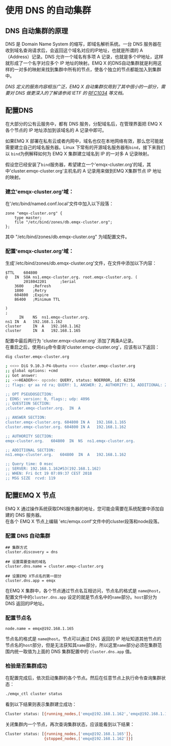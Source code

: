 # 使用 DNS 的自动集群
## DNS 自动集群的原理
DNS 是 Domain Name System 的缩写，即域名解析系统。一台 DNS 服务器在收到域名查询请求后，会返回这个域名对应的IP地址，也就是所谓的 A（Address）记录。DNS 允许一个域名有多项 A 记录，也就是多个IP地址，这样就形成了一个名字对应多个 IP 地址的映射。EMQ X 的DNS自动集群就是利用这样的一对多的映射来找到集群中所有的节点，使各个独立的节点都能加入到集群中。

_DNS 定义的服务内容相当广泛，EMQ X 自动集群仅用到了其中很小的一部分，需要对 DNS 做更深入的了解请参阅 IETF 的 [RFC1034](https://tools.ietf.org/html/rfc1034) 等文档。_

## 配置DNS
在大部分的公有云服务中，都有 DNS 服务，分配域名后，在管理界面把 EMQ X 各个节点的 IP 地址添加到该域名的 A 记录中即可。

如果EMQ X 部署在私有云或者内网中，域名也仅在本地网络有效，那么您可能就需要建立自己的域名服务器。Linux 下常有的开源域名服务器有`bind`，接下来我们以 `bind`为例解释如何为 EMQ X 集群建立域名到 IP 的一对多 A 记录映射。

假设您已经安装了`bind`服务器，希望建立一个'emqx-cluster.org'的域，其中'cluster.emqx-cluster.org'主机名的 A 记录用来做到EMQ X集群节点 IP 地址的映射。

### 建立'emqx-cluster.org'域：  
在'/etc/bind/named.conf.local'文件中加入以下段落：
```
zone "emqx-cluster.org" {
	type master;
	file "/etc/bind/zones/db.emqx-cluster.org";
};
```
其中 "/etc/bind/zones/db.emqx-cluster.org" 为域配置文件。
### 配置'emqx-cluster.org'域：  
生成'/etc/bind/zones/db.emqx-cluster.org'文件，在文件中添加以下内容：

```
$TTL    604800
@	IN	SOA	ns1.emqx-cluster.org. root.emqx-cluster.org. (
		2018042201      ;Serial
    3600    ;Refresh
    1800    ;Retry
    604800  ;Expire
    86400   ;Minimum TTL      

)   
;
	  IN	NS	ns1.emqx-cluster.org.
ns1	IN	A	192.168.1.162
cluster		IN	A	192.168.1.162
cluster		IN	A	192.168.1.165
```
配置中最后两行为 'cluster.emqx-cluster.org' 添加了两条A记录。  
在重启之后，使用`dig`命令查询'cluster.emqx-cluster.org'，应该有以下返回：
```bash
dig cluster.emqx-cluster.org

; <<>> DiG 9.10.3-P4-Ubuntu <<>> cluster.emqx-cluster.org
;; global options: +cmd
;; Got answer:
;; ->>HEADER<<- opcode: QUERY, status: NOERROR, id: 62356
;; flags: qr aa rd ra; QUERY: 1, ANSWER: 2, AUTHORITY: 1, ADDITIONAL: 2

;; OPT PSEUDOSECTION:
; EDNS: version: 0, flags:; udp: 4096
;; QUESTION SECTION:
;cluster.emqx-cluster.org.	IN	A

;; ANSWER SECTION:
cluster.emqx-cluster.org. 604800 IN	A	192.168.1.165
cluster.emqx-cluster.org. 604800 IN	A	192.168.1.162

;; AUTHORITY SECTION:
emqx-cluster.org.	604800	IN	NS	ns1.emqx-cluster.org.

;; ADDITIONAL SECTION:
ns1.emqx-cluster.org.	604800	IN	A	192.168.1.162

;; Query time: 0 msec
;; SERVER: 192.168.1.162#53(192.168.1.162)
;; WHEN: Fri Oct 19 07:09:37 CEST 2018
;; MSG SIZE  rcvd: 119

```

## 配置EMQ X 节点

EMQ X 通过操作系统获取DNS服务器的地址，您可能会需要在系统配置中添加自建的 DNS 服务器。  
在各个 EMQ X 节点上编辑 'etc/emqx.conf'文件中的cluster段落和node段落。

### 配置 DNS 自动集群
```
## 集群方式
cluster.discovery = dns

## 设置需要查询的域名
cluster.dns.name = cluster.emqx-cluster.org

## 设置EMQ X节点名的第一部分
cluster.dns.app = emqx
```
在EMQ X 集群中，各个节点通过节点名互相访问，节点名的格式是 `name@host`，配置文件中的`cluster.dns.app` 设定的就是节点名中的`name`部分。`host`部分为 DNS 返回的IP地址。

### 配置节点名
```
node.name = emqx@192.168.1.165
```
节点名的格式是 `name@host`。节点可以通过 DNS 返回的 IP 地址知道其他节点的节点名的`host`部分，但是无法获知其`name`部分，所以这里`name`部分必须在集群范围内统一取值为上面的 DNS 集群配置中的 `cluster.dns.app` 值。

### 检验是否集群成功

在配置完成后，依次启动集群的各个节点。然后在任意节点上执行命令查询集群状态：
```bash
./emqx_ctl cluster status
```
看到以下结果则表示集群建立成功：
```bash
Cluster status: [{running_nodes,['emqx@192.168.1.162','emqx@192.168.1.165']}]
```
关闭集群内一个节点，再次查询集群状态，应该能看到以下结果：
```bash
Cluster status: [{running_nodes,['emqx@192.168.1.165']},
                 {stopped_nodes,['emqx@192.168.1.162']}]
```
